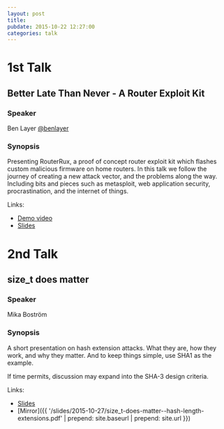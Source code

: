 ```yaml
---
layout: post
title: 
pubdate: 2015-10-22 12:27:00
categories: talk
---
```


# 1st Talk

## Better Late Than Never - A Router Exploit Kit

### Speaker

Ben Layer [@benlayer](https://twitter.com/benlayer)

### Synopsis

Presenting RouterRux, a proof of concept router exploit kit which flashes custom malicious firmware on home routers. In this talk we follow the journey of creating a new attack vector, and the problems along the way. Including bits and pieces such as metasploit, web application security, procrastination, and the internet of things.

Links:

- [Demo video](https://www.youtube.com/watch?v=qFrRi6uYhHw)
- [Slides](https://github.com/tdzmont/routerrux)

# 2nd Talk

## size\_t does matter

### Speaker

Mika Boström

### Synopsis

A short presentation on hash extension attacks. What they are, how they work,
and why they matter. And to keep things simple, use SHA1 as the example.

If time permits, discussion may expand into the SHA-3 design criteria.

Links:

- [Slides](http://bostik.iki.fi/dc4420/size_t-does-matter--hash-length-extensions.pdf)
- [Mirror]({{ '/slides/2015-10-27/size_t-does-matter--hash-length-extensions.pdf'  | prepend: site.baseurl | prepend: site.url }})
